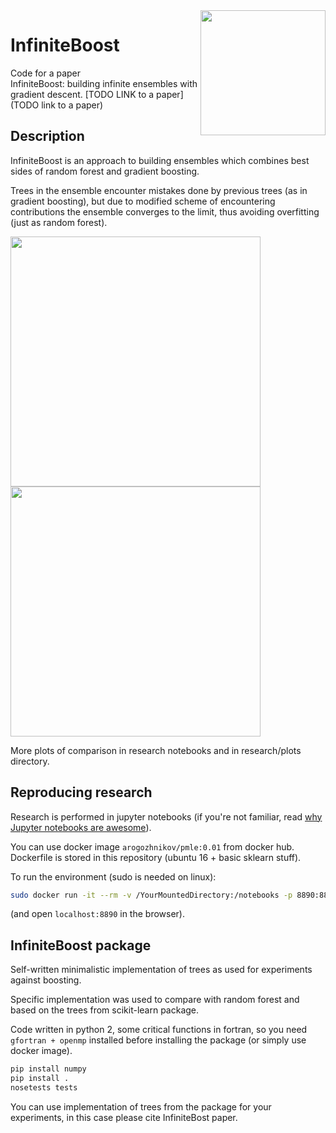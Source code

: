 <img src='https://github.com/arogozhnikov/infiniteboost/blob/master/infiniteboost.png' width=200 align=right />

# InfiniteBoost

Code for a paper  <br />
InfiniteBoost: building infinite ensembles with gradient descent.
[TODO LINK to a paper](TODO link to a paper)

## Description

InfiniteBoost is an approach to building ensembles which combines best sides of random forest and gradient boosting. 

Trees in the ensemble encounter mistakes done by previous trees (as in gradient boosting), 
but due to modified scheme of encountering contributions
the ensemble converges to the limit, thus avoiding overfitting (just as random forest).

<img src='https://github.com/arogozhnikov/infiniteboost/blob/master/research/plots/rocauc_higgs.png' width=400 /><img src='https://github.com/arogozhnikov/infiniteboost/blob/master/research/plots/forest_longrun_real-sim.png' width=400 />

More plots of comparison in research notebooks and in research/plots directory.

## Reproducing research

Research is performed in jupyter notebooks 
(if you're not familiar, read [why Jupyter notebooks are awesome](http://arogozhnikov.github.io/2016/09/10/jupyter-features.html)).

You can use docker image `arogozhnikov/pmle:0.01` from docker hub. 
Dockerfile is stored in this repository (ubuntu 16 + basic sklearn stuff).

To run the environment (sudo is needed on linux):
```bash
sudo docker run -it --rm -v /YourMountedDirectory:/notebooks -p 8890:8890 arogozhnikov/pmle:0.01
```
(and open `localhost:8890` in the browser).


## InfiniteBoost package

Self-written minimalistic implementation of trees as used for experiments against boosting.

Specific implementation was used to compare with random forest and based on the trees from scikit-learn package. 

Code written in python 2, some critical functions in fortran, so you need `gfortran + openmp` installed 
before installing the package (or simply use docker image).

```bash
pip install numpy
pip install .
nosetests tests
```

You can use implementation of trees from the package for your experiments, in this case please cite InfiniteBost paper.
